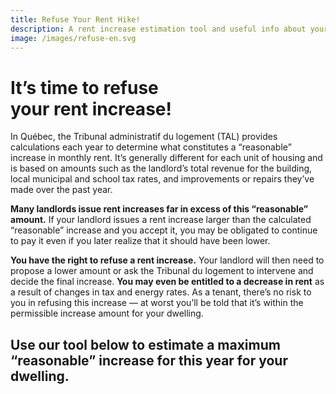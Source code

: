 ```yaml
---
title: Refuse Your Rent Hike!
description: A rent increase estimation tool and useful info about your right to refuse a rent hike in Montréal.
image: /images/refuse-en.svg
---
```

# It’s time to refuse<br />your rent increase!

In Québec, the Tribunal administratif du logement (TAL) provides calculations each year to determine what constitutes a “reasonable” increase in monthly rent. It’s generally different for each unit of housing and is based on amounts such as the landlord’s total revenue for the building, local municipal and school tax rates, and improvements or repairs they’ve made over the past year.

**Many landlords issue rent increases far in excess of this “reasonable” amount.** If your landlord issues a rent increase larger than the calculated “reasonable” increase and you accept it, you may be obligated to continue to pay it even if you later realize that it should have been lower.

**You have the right to refuse a rent increase.** Your landlord will then need to propose a lower amount or ask the Tribunal du logement to intervene and decide the final increase. **You may even be entitled to a decrease in rent** as a result of changes in tax and energy rates. As a tenant, there’s no risk to you in refusing this increase — at worst you’ll be told that it’s within the permissible increase amount for your dwelling.

## Use our tool below to estimate a maximum “reasonable” increase for this year for your dwelling.
